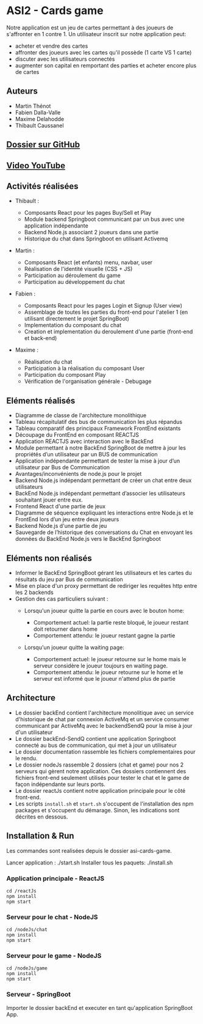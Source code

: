 # ASI2 - Cards game 

Notre application est un jeu de cartes permettant à des joueurs de s'affronter en 1 contre 1.
Un utilisateur inscrit sur notre application peut:
 - acheter et vendre des cartes
 - affronter des joueurs avec les cartes qu'il possède (1 carte VS 1 carte)
 - discuter avec les utilisateurs connectés
 - augmenter son capital en remportant des parties et acheter encore plus de cartes

## Auteurs
 - Martin Thénot 
 - Fabien Dalla-Valle
 - Maxime Delahodde
 - Thibault Caussanel 

## [Dossier sur GitHub](http://github.com/fabiendv/asi-cards-game) 

## [Video YouTube](https://youtu.be/8KleKwfAPpk)
 
## Activités réalisées

 - Thibault :
	- Composants React pour les pages Buy/Sell et Play
	- Module backend Springboot communicant par un bus avec une application indépendante
	- Backend Node.js associant 2 joueurs dans une partie
	- Historique du chat dans Springboot en utilisant Activemq

 - Martin : 
	- Composants React (et enfants) menu, navbar, user
	- Réalisation de l'identité visuelle (CSS + JS)
	- Participation au déroulement du game
	- Participation au développement du chat

 - Fabien :
	- Composants React pour les pages Login et Signup (User view)
	- Assemblage de toutes les parties du front-end pour l'atelier 1 (en utilisant directement le projet SpringBoot)
	- Implementation du composant du chat
	- Creation et implementation du deroulement d'une partie (front-end et back-end)

 - Maxime :
	- Réalisation du chat
	- Participation à la réalisation du composant User
	- Participation du composant Play
	- Vérification de l'organisation générale - Debugage

## Eléments réalisés

 - Diagramme de classe de l'architecture monolithique
 - Tableau récapitulatif des bus de communication les plus répandus
 - Tableau comparatif des principaux Framework FrontEnd existants
 - Découpage du FrontEnd en composant REACTJS
 - Application REACTJS avec interaction avec le BackEnd
 - Module permettant à notre BackEnd SpringBoot de mettre à jour les propriétés d’un utilisateur par un BUS de communication
 - Application indépendante permettant de tester la mise à jour d’un utilisateur par Bus de Communication
 - Avantages/inconvénients de node.js pour le projet
 - Backend Node.js indépendant permettant de créer un chat entre deux utilisateurs
 - BackEnd Node.js indépendant permettant d’associer les utilisateurs souhaitant jouer entre eux.
 - Frontend React d'une partie de jeux
 - Diagramme de séquence expliquant les interactions entre Node.js et le FrontEnd lors d’un jeu entre deux joueurs
 - Backend Node.js d'une partie de jeu
 - Sauvegarde de l’historique des conversations du Chat en envoyant les données du BackEnd Node.js vers le BackEnd Springboot

## Eléments non réalisés

 - Informer le BackEnd SpringBoot gérant les utilisateurs et les cartes du résultats du jeu par Bus de communication
 - Mise en place d'un proxy permettant de rediriger les requêtes http entre les 2 backends
 - Gestion des cas particuliers suivant : 
	- Lorsqu'un joueur quitte la partie en cours avec le bouton home:
		* Comportement actuel: la partie reste bloqué, le joueur restant doit retourner dans home
		* Comportement attendu: le joueur restant gagne la partie 

	- Lorsqu'un joueur quitte la waiting page:
		* Comportement actuel: le joueur retourne sur le home mais le serveur considère le joueur toujours en waiting page.
		* Comportement attendu: le joueur retourne sur le home et le serveur est informé que le joueur n'attend plus de partie

## Architecture

 - Le dossier backEnd contient l'architecture monolitique avec un service d'historique de chat par connexion ActiveMq et un service consumer communicant par ActiveMq avec le backendSendQ pour la mise à jour d'un utilisateur
 - Le dossier backEnd-SendQ contient une application Springboot connecté au bus de communication, qui met à jour un utilisateur
 - Le dossier documentation rassemble les fichiers complementaires pour le rendu.
 - Le dossier nodeJs rassemble 2 dossiers (chat et game) pour nos 2 serveurs qui gèrent notre application. Ces dossiers contiennent des fichiers front-end seulement utilisés pour tester le chat et le game de façon indépendante sur leurs ports.
 - Le dossier reactJs contient notre application principale pour le côté front-end.
 - Les scripts `install.sh` et `start.sh` s'occupent de l'installation des npm packages et s'occupent du démarage. Sinon, les indications sont décrites en dessous.

## Installation & Run

 Les commandes sont realisées depuis le dossier asi-cards-game.

 Lancer application : ./start.sh
 Installer tous les paquets: ./install.sh

### Application principale - ReactJS

 ````
 cd /reactJs
 npm install
 npm start
 ````

### Serveur pour le chat - NodeJS

 ````
 cd /nodeJs/chat
 npm install
 npm start
 ````

### Serveur pour le game - NodeJS

 ````
 cd /nodeJs/game
 npm install
 npm start
 ````

### Serveur - SpringBoot

Importer le dossier backEnd et executer en tant qu'application SpringBoot App.
